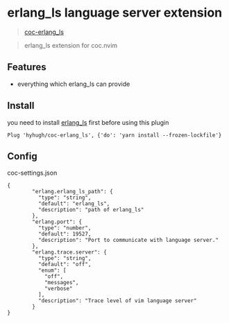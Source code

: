 # erlang_ls language server extension

> [coc-erlang_ls](https://github.com/hyhugh/coc-erlang_ls)

> erlang_ls extension for coc.nvim

## Features

- everything which erlang_ls can provide

## Install

you need to install [erlang_ls](https://github.com/erlang-ls/erlang_ls) first before using this plugin

``` vim
Plug 'hyhugh/coc-erlang_ls', {'do': 'yarn install --frozen-lockfile'}
```

## Config

coc-settings.json

``` jsonc
{
        "erlang.erlang_ls_path": {
          "type": "string",
          "default": "erlang_ls",
          "description": "path of erlang_ls"
        },
        "erlang.port": {
          "type": "number",
          "default": 19527,
          "description": "Port to communicate with language server."
        },
        "erlang.trace.server": {
          "type": "string",
          "default": "off",
          "enum": [
            "off",
            "messages",
            "verbose"
          ],
          "description": "Trace level of vim language server"
        }
}
```
